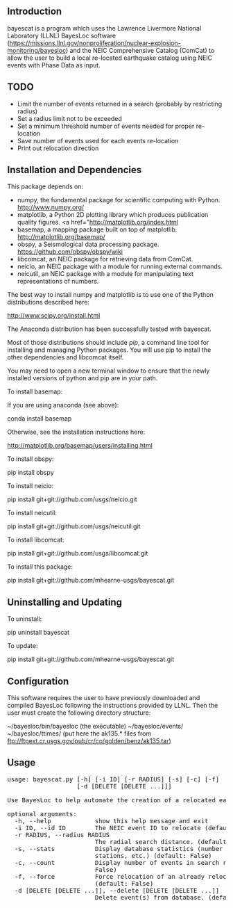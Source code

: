 Introduction
------------

bayescat is a program which uses the Lawrence Livermore National
Laboratory (LLNL) BayesLoc software
(https://missions.llnl.gov/nonproliferation/nuclear-explosion-monitoring/bayesloc)
and the NEIC Comprehensive Catalog (ComCat) to allow the user to build
a local re-located earthquake catalog using NEIC events with Phase
Data as input.

TODO
----
 * Limit the number of events returned in a search (probably by restricting radius)
 * Set a radius limit not to be exceeded
 * Set a minimum threshold number of events needed for proper re-location
 * Save number of events used for each events re-location
 * Print out relocation direction


Installation and Dependencies
-----------------------------

This package depends on:
 * numpy, the fundamental package for scientific computing with Python. <a href="http://www.numpy.org/">http://www.numpy.org/</a>  
 * matplotlib, a Python 2D plotting library which produces publication quality figures. <a href="<a href="http://matplotlib.org/index.html">http://matplotlib.org/index.html</a>
 * basemap, a mapping package built on top of matplotlib. <a href="http://matplotlib.org/basemap/">http://matplotlib.org/basemap/</a>
 * obspy, a Seismological data processing package.  <a href="https://github.com/obspy/obspy/wiki">https://github.com/obspy/obspy/wiki</a>
 * libcomcat, an NEIC package for retrieving data from ComCat.
 * neicio, an NEIC package with a module for running external commands.
 * neicutil, an NEIC package with a module for manipulating text representations of numbers.


The best way to install numpy and matplotlib is to use one of the Python distributions described here:

<a href="http://www.scipy.org/install.html">http://www.scipy.org/install.html</a>

The Anaconda distribution has been successfully tested with bayescat.

Most of those distributions should include <em>pip</em>, a command line tool for installing and 
managing Python packages.  You will use pip to install the other dependencies and libcomcat itself.  
 
You may need to open a new terminal window to ensure that the newly installed versions of python and pip
are in your path.

To install basemap:

If you are using anaconda (see above):

conda install basemap

Otherwise, see the installation instructions here:

http://matplotlib.org/basemap/users/installing.html

To install obspy:

pip install obspy

To install neicio:

pip install git+git://github.com/usgs/neicio.git

To install neicutil:

pip install git+git://github.com/usgs/neicutil.git

To install libcomcat:

pip install git+git://github.com/usgs/libcomcat.git

To install this package:

pip install git+git://github.com/mhearne-usgs/bayescat.git

Uninstalling and Updating
-------------------------

To uninstall:

pip uninstall bayescat

To update:

pip install git+git://github.com/mhearne-usgs/bayescat.git

Configuration
-------------
This software requires the user to have previously downloaded and compiled BayesLoc following
the instructions provided by LLNL.  Then the user must create the following directory structure:

~/bayesloc/bin/bayesloc (the executable)
~/bayesloc/events/
~/bayesloc/ttimes/ (put here the ak135.* files from ftp://ftpext.cr.usgs.gov/pub/cr/co/golden/benz/ak135.tar)

Usage
-----
<pre>
usage: bayescat.py [-h] [-i ID] [-r RADIUS] [-s] [-c] [-f]
                   [-d [DELETE [DELETE ...]]]

Use BayesLoc to help automate the creation of a relocated earthquake catalog.

optional arguments:
  -h, --help            show this help message and exit
  -i ID, --id ID        The NEIC event ID to relocate (default: None)
  -r RADIUS, --radius RADIUS
                        The radial search distance. (default: 15)
  -s, --stats           Display database statistics (number of events,
                        stations, etc.) (default: False)
  -c, --count           Display number of events in search radius. (default:
                        False)
  -f, --force           Force relocation of an already relocated event.
                        (default: False)
  -d [DELETE [DELETE ...]], --delete [DELETE [DELETE ...]]
                        Delete event(s) from database. (default: None)
</pre>

